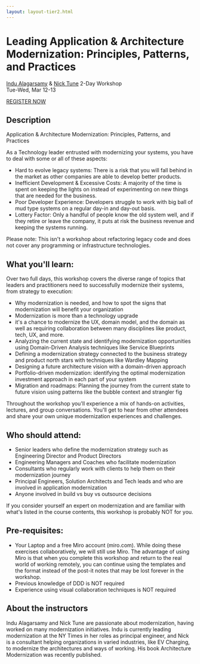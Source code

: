 ```yaml
---
layout: layout-tier2.html
---
```

<div class="container section workshop-single-page">
    <div class="row">
        <div class="col-xs-12 col-sm-2">
            <div class="speaker-container">
                <div class="co-workshop-img indu-and-nick no-hover"></div>
            </div>
        </div>
        <div class="col-xs-12 col-sm-8 content">
            <h1>Leading Application & Architecture Modernization: Principles, Patterns, and Practices</h1>
            <p><span class="speaker-name"><a href="../speakers/indu-alagarsamy.html">Indu Alagarsamy</a> &amp; <a href="../speakers/nick-tune.html">Nick Tune</a></span>
            <span class="duration">2-Day Workshop<br>Tue-Wed, Mar 12-13</span></p>
            <div class="text-center"><a class="btn" href="https://ti.to/EDDD/explore-ddd-2024">REGISTER NOW</a></div>
            <h2>Description</h2>
            <p>Application & Architecture Modernization: Principles, Patterns, and Practices</p>
            <p>As a Technology leader entrusted with modernizing your systems, you have to deal with some or all of these aspects:</p>
            <ul>
                <li>Hard to evolve legacy systems: There is a risk that you will fall behind in the market as other companies are able to develop better products.</li>
                <li>Inefficient Development & Excessive Costs: A majority of the time is spent on keeping the lights on instead of experimenting on new things that are needed for the business.</li>
                <li>Poor Developer Experience: Developers struggle to work with big ball of mud type systems on a regular day-in and day-out basis.</li>
                <li>Lottery Factor: Only a handful of people know the old system well, and if they retire or leave the company, it puts at risk the business revenue and keeping the systems running.</li>
            </ul>
            <p>Please note: This isn't a workshop about refactoring legacy code and does not cover any programming or infrastructure technologies.</p>
            <h2>What you'll learn:</h2>
            <p>Over two full days, this workshop covers the diverse range of topics that leaders and practitioners need to successfully modernize their systems, from strategy to execution:</p>
            <ul>
                <li>Why modernization is needed, and how to spot the signs that modernization will benefit your organization</li>
                <li>Modernization is more than a technology upgrade <li>it's a chance to modernize the UX, domain model, and the domain as well as requiring collaboration between many disciplines like product, tech, UX, and more.</li>
                <li>Analyzing the current state and identifying modernization opportunities using Domain-Driven Analysis techniques like Service Blueprints</li>
                <li>Defining a modernization strategy connected to the business strategy and product north stars with techniques like Wardley Mapping</li>
                <li>Designing a future architecture vision with a domain-driven approach</li>
                <li>Portfolio-driven modernization: identifying the optimal modernization investment approach in each part of your system</li>
                <li>Migration and roadmaps: Planning the journey from the current state to future vision using patterns like the bubble context and strangler fig</li>
            </ul>
            <p>Throughout the workshop you'll experience a mix of hands-on activities, lectures, and group conversations. You'll get to hear from other attendees and share your own unique modernization experiences and challenges.</p>
            <h2>Who should attend:</h2>
            <ul>
                <li>Senior leaders who define the modernization strategy such as Engineering Director and Product Directors</li>
                <li>Engineering Managers and Coaches who facilitate modernization</li>
                <li>Consultants who regularly work with clients to help them on their modernization journey</li>
                <li>Principal Engineers, Solution Architects and Tech leads and who are involved in application modernization</li>
                <li>Anyone involved in build vs buy vs outsource decisions</li>
            </ul>
            <p>If you consider yourself an expert on modernization and are familiar with what's listed in the course contents, this workshop is probably NOT for you.</p>
            <h2>Pre-requisites:</h2>
            <ul>
                <li>Your Laptop and a free Miro account (miro.com). While doing these exercises collaboratively, we will still use Miro. The advantage of using Miro is that when you complete this workshop and return to the real world of working remotely, you can continue using the templates and the format instead of the post-it notes that may be lost forever in the workshop.</li>
                <li>Previous knowledge of DDD is NOT required</li>
                <li>Experience using visual collaboration techniques is NOT required</li>
            </ul>
            <h2>About the instructors</h2>
            <p>Indu Alagarsamy and Nick Tune are passionate about modernization, having worked on many modernization initiatives. Indu is currently leading modernization at the NY Times in her roles as principal engineer, and Nick is a consultant helping organizations in varied industries, like EV Charging, to modernize the architectures and ways of working. His book Architecture Modernization was recently published.</p>
        </div>
    </div>
</div>